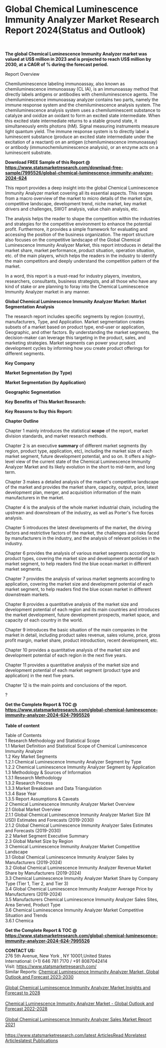 <h1>Global Chemical Luminescence Immunity Analyzer Market Research Report 2024(Status and Outlook)</h1><br/><p><strong>The global Chemical Luminescence Immunity Analyzer market was valued at US$ million in 2023 and is projected to reach US$ million by 2030, at a <strong>CAGR</strong> of % during the forecast period.</strong></p><p>Report Overview</p><p>Chemiluminescence labeling immunoassay, also known as chemiluminescence immunoassay (CL IA), is an immunoassay method that directly labels antigens or antibodies with chemiluminescence agents. The chemiluminescence immunoassay analyzer contains two parts, namely the immune response system and the chemiluminescence analysis system. The chemiluminescence analysis system uses a chemiluminescent substance to catalyze and oxidize an oxidant to form an excited state intermediate. When this excited state intermediate returns to a stable ground state, it simultaneously emits photons (hM). Signal measuring instruments measure light quantum yield. The immune response system is to directly label a luminescent substance (produce an excited state intermediate under the excitation of a reactant) on an antigen (chemiluminescence immunoassay) or antibody (immunochemiluminescence analysis), or an enzyme acts on a luminescent substrate.</p><p><strong>Download FREE Sample of this Report @ <a href="https://www.statsmarketresearch.com/download-free-sample/7995526/global-chemical-luminescence-immunity-analyzer-2024-624">https://www.statsmarketresearch.com/download-free-sample/7995526/global-chemical-luminescence-immunity-analyzer-2024-624</a></strong></p><p>This report provides a deep insight into the global Chemical Luminescence Immunity Analyzer market covering all its essential aspects. This ranges from a macro overview of the market to micro details of the market size, competitive landscape, development trend, niche market, key market drivers and challenges, SWOT analysis, value chain analysis, etc.</p><p>The analysis helps the reader to shape the competition within the industries and strategies for the competitive environment to enhance the potential profit. Furthermore, it provides a simple framework for evaluating and accessing the position of the business organization. The report structure also focuses on the competitive landscape of the Global Chemical Luminescence Immunity Analyzer Market, this report introduces in detail the market share, market performance, product situation, operation situation, etc. of the main players, which helps the readers in the industry to identify the main competitors and deeply understand the competition pattern of the market.</p><p>In a word, this report is a must-read for industry players, investors, researchers, consultants, business strategists, and all those who have any kind of stake or are planning to foray into the Chemical Luminescence Immunity Analyzer market in any manner.</p><p><strong>Global Chemical Luminescence Immunity Analyzer Market: Market Segmentation Analysis</strong></p><p>The research report includes specific segments by region (country), manufacturers, Type, and Application. Market segmentation creates subsets of a market based on product type, end-user or application, Geographic, and other factors. By understanding the market segments, the decision-maker can leverage this targeting in the product, sales, and marketing strategies. Market segments can power your product development cycles by informing how you create product offerings for different segments.</p><p><strong>Key Company</strong></p><p><strong>Market Segmentation (by Type)</strong></p><p><strong>Market Segmentation (<strong>by Application</strong>)</strong></p><p><strong>Geographic Segmentation</strong></p><p><strong>Key Benefits of This Market Research:</strong></p><p><strong>Key <strong>Reasons to Buy</strong> this Report:</strong></p><p><strong>Chapter Outline</strong></p><p>Chapter 1 mainly introduces the statistical <strong>scope</strong> of the report, market division standards, and market research methods.</p><p>Chapter 2 is an executive <strong>summary</strong> of different market segments (by region, product type, application, etc), including the market size of each market segment, future development potential, and so on. It offers a high-level view of the current state of the Chemical Luminescence Immunity Analyzer Market and its likely evolution in the short to mid-term, and long term.</p><p>Chapter 3 makes a detailed analysis of the market's competitive landscape of the market and provides the market share, capacity, output, price, latest development plan, merger, and acquisition information of the main manufacturers in the market.</p><p>Chapter 4 is the analysis of the whole market industrial chain, including the upstream and downstream of the industry, as well as Porter's five forces analysis.</p><p>Chapter 5 introduces the latest developments of the market, the driving factors and restrictive factors of the market, the challenges and risks faced by manufacturers in the industry, and the analysis of relevant policies in the industry.</p><p>Chapter 6 provides the analysis of various market segments according to product types, covering the market size and development potential of each market segment, to help readers find the blue ocean market in different market segments.</p><p>Chapter 7 provides the analysis of various market segments according to application, covering the market size and development potential of each market segment, to help readers find the blue ocean market in different downstream markets.</p><p>Chapter 8 provides a quantitative analysis of the market size and development potential of each region and its main countries and introduces the market development, future development prospects, market space, and capacity of each country in the world.</p><p>Chapter 9 introduces the basic situation of the main companies in the market in detail, including product sales revenue, sales volume, price, gross profit margin, market share, product introduction, recent development, etc.</p><p>Chapter 10 provides a quantitative analysis of the market size and development potential of each region in the next five years.</p><p>Chapter 11 provides a quantitative analysis of the market size and development potential of each market segment (product type and application) in the next five years.</p><p>Chapter 12 is the main points and conclusions of the report.</p><p>? </p><div><b>Get the Complete Report & TOC @ <a href="https://www.statsmarketresearch.com/global-chemical-luminescence-immunity-analyzer-2024-624-7995526">https://www.statsmarketresearch.com/global-chemical-luminescence-immunity-analyzer-2024-624-7995526</a></b></div><br><b>Table of content</b><p>Table of Contents<br />1 Research Methodology and Statistical Scope<br />1.1 Market Definition and Statistical Scope of Chemical Luminescence Immunity Analyzer<br />1.2 Key Market Segments<br />1.2.1 Chemical Luminescence Immunity Analyzer Segment by Type<br />1.2.2 Chemical Luminescence Immunity Analyzer Segment by Application<br />1.3 Methodology & Sources of Information<br />1.3.1 Research Methodology<br />1.3.2 Research Process<br />1.3.3 Market Breakdown and Data Triangulation<br />1.3.4 Base Year<br />1.3.5 Report Assumptions & Caveats<br />2 Chemical Luminescence Immunity Analyzer Market Overview<br />2.1 Global Market Overview<br />2.1.1 Global Chemical Luminescence Immunity Analyzer Market Size (M USD) Estimates and Forecasts (2019-2030)<br />2.1.2 Global Chemical Luminescence Immunity Analyzer Sales Estimates and Forecasts (2019-2030)<br />2.2 Market Segment Executive Summary<br />2.3 Global Market Size by Region<br />3 Chemical Luminescence Immunity Analyzer Market Competitive Landscape<br />3.1 Global Chemical Luminescence Immunity Analyzer Sales by Manufacturers (2019-2024)<br />3.2 Global Chemical Luminescence Immunity Analyzer Revenue Market Share by Manufacturers (2019-2024)<br />3.3 Chemical Luminescence Immunity Analyzer Market Share by Company Type (Tier 1, Tier 2, and Tier 3)<br />3.4 Global Chemical Luminescence Immunity Analyzer Average Price by Manufacturers (2019-2024)<br />3.5 Manufacturers Chemical Luminescence Immunity Analyzer Sales Sites, Area Served, Product Type<br />3.6 Chemical Luminescence Immunity Analyzer Market Competitive Situation and Trends<br />3.6.1 Chemica<br><div><b>Get the Complete Report & TOC @ <a href="https://www.statsmarketresearch.com/global-chemical-luminescence-immunity-analyzer-2024-624-7995526">https://www.statsmarketresearch.com/global-chemical-luminescence-immunity-analyzer-2024-624-7995526</a></b></div></p> <b>CONTACT US:</b><br>276 5th Avenue, New York , NY 10001,United States<br>International: (+1) 646 781 7170 / +91 8087042414<br>Visit: <a href="https://www.statsmarketresearch.com/">https://www.statsmarketresearch.com/</a><br>Similar Reports: <a href="https://www.statsmarketresearch.com/global-chemical-luminescence-immunity-analyzer-2024-624-7995526">Chemical Luminescence Immunity Analyzer Market, Global Outlook and Forecast 2023-2030</a><br/><br/><a href="https://www.statsmarketresearch.com/global-chemical-luminescence-immunity-analyzer-2024-624-7995526">Global Chemical Luminescence Immunity Analyzer Market Insights and Forecast to 2028</a><br/><br/><a href="https://www.statsmarketresearch.com/global-chemical-luminescence-immunity-analyzer-2024-624-7995526">Chemical Luminescence Immunity Analyzer Market - Global Outlook and Forecast 2022-2028</a><br/><br/><a href="https://www.statsmarketresearch.com/global-chemical-luminescence-immunity-analyzer-2024-624-7995526">Global Chemical Luminescence Immunity Analyzer Sales Market Report 2021</a><br/><br/><a href="https://gyeongbokgung.com">https://www.statsmarketresearch.com/</a><a href="https://hallyeomaritime.com">latest Articles</a><a href="https://jingwansa.com">Read More</a><a href=https://nguoiviet.jp/">latest Articles</a><a href="https://www.intelmarketresearch.com/">latest Publications</a>